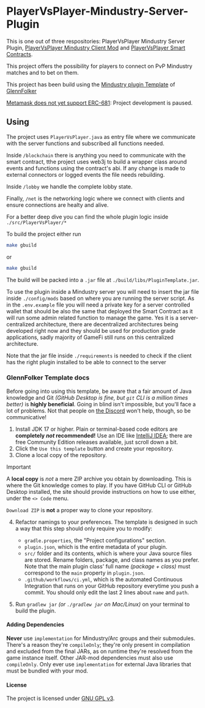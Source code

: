 # PlayerVsPlayer-Mindustry-Server-Plugin

This is one out of three respositories: PlayerVsPlayer Mindustry Server Plugin, [PlayerVsPlayer Mindustry Client Mod](https://github.com/0xPuddi/PlayerVsPlayer-Mindustry-Client-Mod) and [PlayerVsPlayer Smart Contracts](https://github.com/0xPuddi/PlayerVsPlayer-Smart-Contracts).

This project offers the possibility for players to connect on PvP Mindustry matches and to bet on them.

This project has been build using the [Mindustry plugin Template](https://github.com/GlennFolker/MindustryPluginTemplate) of [GlennFolker](https://github.com/GlennFolker)

[Metamask does not yet support ERC-681](https://github.com/MetaMask/metamask-mobile/issues/8308): Project development is paused.

## Using

The project uses `PlayerVsPlayer.java` as entry file where we communicate with the server functions and subscribed all functions needed.

Inside `/blockchain` there is anything you need to communicate with the smart contract, tthe project uses web3j to build a wrapper class around events and functions using the contract's abi. If any change is made to external connectors or logged events the file needs rebuilding.

Inside `/lobby` we handle the complete lobby state.

Finally, `/net` is the networking logic where we connect with clients and ensure connections are healty and alive.

For a better deep dive you can find the whole plugin logic inside `./src/PlayerVsPlayer/*`

To build the project either run

```sh
make gbuild
```

or 

```sh
make gbuild
```

The build will be packed into a `.jar` file at `./build/libs/PluginTemplate.jar`.

To use the plugin inside a Mindustry server you will need to insert the jar file inside `./config/mods` based on where you are running the server script. As in the `.env.example` file you will need a private key for a server controlled wallet that should be also the same that deployed the Smart Contract as it will run some admin related function to manage the game. Yes it is a server-centralized architecture, there are decentralized architectures being developed right now and they should be used for production grade applications, sadly majority of GameFi still runs on this centralized architecture.

Note that the jar file inside `./requirements` is needed to check if the client has the right plugin installed to be able to connect to the server

### GlennFolker Template docs
Before going into using this template, be aware that a fair amount of Java knowledge and Git *(GitHub Desktop is fine, but `git` CLI is a million times better)* is **highly beneficial**. Going in blind isn't impossible, but you'll face a lot of problems. Not that people on [the Discord](https://discord.gg/mindustry) won't help, though, so be communicative!

1. Install JDK 17 or higher. Plain or terminal-based code editors are **completely *not* recommended!** Use an IDE like [IntelliJ IDEA](https://www.jetbrains.com/idea/download/); there are free Community Edition releases available, just scroll down a bit.
2. Click the `Use this template` button and create your repository.
3. Clone a local copy of the repository.

> [!IMPORTANT]
> A **local copy** is *not* a mere ZIP archive you obtain by downloading. This is where the Git knowledge comes to play. If you have GitHub CLI or GitHub Desktop installed, the site should provide instructions on how to use either, under the `<> Code` menu.
>
> `Download ZIP` is **not** a proper way to clone your repository.

4. Refactor namings to your preferences. The template is designed in such a way that this step should only require you to modify:
   - `gradle.properties`, the "Project configurations" section.
   - `plugin.json`, which is the entire metadata of your plugin.
   - `src/` folder and its contents, which is where your Java source files are stored. Rename folders, package, and class names as you prefer. Note that the main plugin class' full name *(package + class)* must correspond to the `main` property in `plugin.json`.
   - `.github/workflows/ci.yml`, which is the automated Continuous Integration that runs on your GitHub repository everytime you push a commit. You should only edit the last 2 lines about `name` and `path`.

5. Run `gradlew jar` *(or `./gradlew jar` on Mac/Linux)* on your terminal to build the plugin.

#### Adding Dependencies

**Never** use `implementation` for Mindustry/Arc groups and their submodules. There's a reason they're `compileOnly`; they're only present in compilation and excluded from the final JARs, as on runtime they're resolved from the game instance itself. Other JAR-mod dependencies must also use `compileOnly`. Only ever use `implementation` for external Java libraries that must be bundled with your mod.


#### License

The project is licensed under [GNU GPL v3](/LICENSE).
